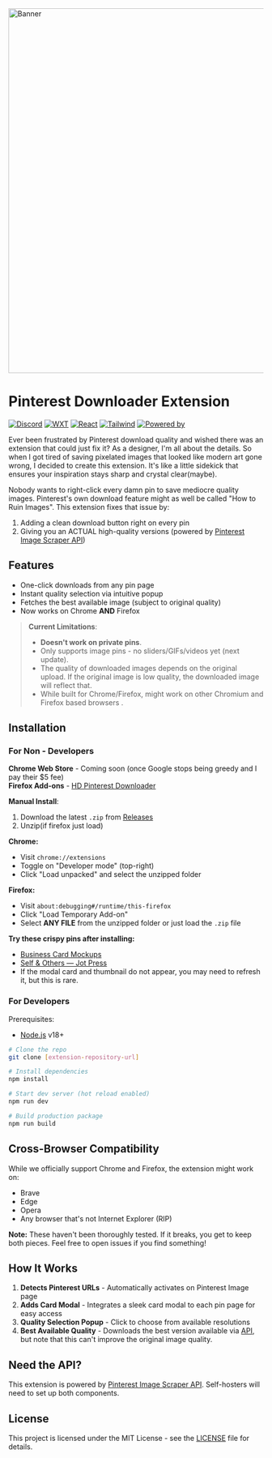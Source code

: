 <img src="https://res.cloudinary.com/dzljlz2nn/image/upload/f_auto,q_auto,r_80/uploads/rr7g51wasjptvjwq5y1s" alt="Banner" width="720">

# Pinterest Downloader Extension

[![Discord](https://img.shields.io/badge/Discord-%235865F2.svg?&logo=discord&logoColor=fff&labelColor=black&colorB=darkred)](https://neoteric.eu.org/)
[![WXT](https://img.shields.io/badge/WXT-0.19.13-darkred?labelColor=black)](https://wxt.dev)
[![React](https://img.shields.io/badge/React-%2320232a.svg?logo=react&logoColor=fff&labelColor=black&colorB=darkred)](https://react.dev)
[![Tailwind](https://img.shields.io/badge/Tailwind-06B6D4?logo=tailwindcss&logoColor=fff&labelColor=black&colorB=darkred)](https://tailwindcss.com)
[![Powered by](https://img.shields.io/badge/Powered_by-Pinterest_Scraper_API-darkred?labelColor=black)](https://github.com/ifeiera/pinterest-scraper)

Ever been frustrated by Pinterest download quality and wished there was an extension that could just fix it? As a designer, I'm all about the details. So when I got tired of saving pixelated images that looked like modern art gone wrong, I decided to create this extension. It's like a little sidekick that ensures your inspiration stays sharp and crystal clear(maybe).

Nobody wants to right-click every damn pin to save mediocre quality images. Pinterest's own download feature might as well be called "How to Ruin Images". This extension fixes that issue by:

1. Adding a clean download button right on every pin
2. Giving you an ACTUAL high-quality versions (powered by [Pinterest Image Scraper API](https://github.com/ifeiera/pinterest-scraper))

## Features

- One-click downloads from any pin page
- Instant quality selection via intuitive popup
- Fetches the best available image (subject to original quality)
- Now works on Chrome **AND** Firefox

> **Current Limitations**:
>
> - **Doesn't work on private pins**.
> - Only supports image pins - no sliders/GIFs/videos yet (next update).
> - The quality of downloaded images depends on the original upload. If the original image is low quality, the downloaded image will reflect that.
> - While built for Chrome/Firefox, might work on other Chromium and Firefox based browsers .

## Installation

### For Non - Developers

**Chrome Web Store** - Coming soon (once Google stops being greedy and I pay their $5 fee)  
**Firefox Add-ons** - [HD Pinterest Downloader](https://addons.mozilla.org/en-US/firefox/addon/hd-pinterest-downloader)

**Manual Install**:

1. Download the latest `.zip` from [Releases](https://github.com/NTC-Department/pinterest-downloader/releases)
2. Unzip(if firefox just load)

**Chrome:**

- Visit `chrome://extensions`
- Toggle on "Developer mode" (top-right)
- Click "Load unpacked" and select the unzipped folder

**Firefox:**

- Visit `about:debugging#/runtime/this-firefox`
- Click "Load Temporary Add-on"
- Select **ANY FILE** from the unzipped folder or just load the `.zip` file

**Try these crispy pins after installing:**

- [Business Card Mockups](https://id.pinterest.com/pin/791859547022537413/)
- [Self & Others — Jot Press](https://id.pinterest.com/pin/1074178948624472086/)
- If the modal card and thumbnail do not appear, you may need to refresh it, but this is rare.

### For Developers

Prerequisites:

- [Node.js](https://nodejs.org) v18+

```bash
# Clone the repo
git clone [extension-repository-url]

# Install dependencies
npm install

# Start dev server (hot reload enabled)
npm run dev

# Build production package
npm run build
```

## Cross-Browser Compatibility

While we officially support Chrome and Firefox, the extension might work on:

- Brave
- Edge
- Opera
- Any browser that's not Internet Explorer (RIP)

**Note:** These haven't been thoroughly tested. If it breaks, you get to keep both pieces. Feel free to open issues if you find something!

## How It Works

1. **Detects Pinterest URLs** - Automatically activates on Pinterest Image page
2. **Adds Card Modal** - Integrates a sleek card modal to each pin page for easy access
3. **Quality Selection Popup** - Click to choose from available resolutions
4. **Best Available Quality** - Downloads the best version available via [API](https://github.com/ifeiera/pinterest-scraper), but note that this can't improve the original image quality.

## Need the API?

This extension is powered by [Pinterest Image Scraper API](https://github.com/ifeiera/pinterest-scraper). Self-hosters will need to set up both components.

## License

This project is licensed under the MIT License - see the [LICENSE](LICENSE) file for details.
